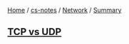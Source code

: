 [Home](https://mengxianbin.github.io) /
[cs-notes](https://mengxianbin.github.io/cs-notes/site) /
[Network](https://mengxianbin.github.io/cs-notes/site/Network) /
[Summary](https://mengxianbin.github.io/cs-notes/site/Network/Summary)

## [TCP vs UDP](https://mengxianbin.github.io/cs-notes/site/Network/Summary/TCP%20vs%20UDP)
